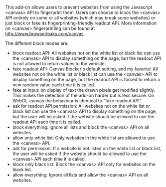 This add-on allows users to prevent websites from using the Javascript &lt;canvas&gt; API to fingerprint them. Users can choose to block the &lt;canvas&gt; API entirely on some or all websites (which may break some websites) or just block or fake its fingerprinting-friendly readout API. More information on &lt;canvas&gt; fingerprinting can be found at http://www.browserleaks.com/canvas.

The different block modes are:
<ul>
<li>block readout API: All websites not on the white list or black list can use the &lt;canvas&gt; API to display something on the page, but the readout API is not allowed to return values to the website.</li>
<li>fake readout API: Canvas Blocker's default setting, and my favorite! All websites not on the white list or black list can use the &lt;canvas&gt; API to display something on the page, but the readout API is forced to return a new random value each time it is called.</li>
<li>fake at input: on display of text the drawn pixels get modified slightly. This makes the detection of the add-on harder but is less secure. On WebGL-canvas the behaviour is identical to "fake readout API".</li>
<li>ask for readout API permission: All websites not on the white list or black list can use the &lt;canvas&gt; API to display something on the page, but the user will be asked if the website should be allowed to use the readout API each time it is called.</li>
<li>block everything: Ignore all lists and block the &lt;canvas&gt; API on all websites.</li>
<li>allow only white list: Only websites in the white list are allowed to use the &lt;canvas&gt; API.</li>
<li>ask for permission: If a website is not listed on the white list or black list, the user will be asked if the website should be allowed to use the &lt;canvas&gt; API each time it is called.</li>
<li>block only black list: Block the &lt;canvas&gt; API only for websites on the black list.</li>
<li>allow everything: Ignore all lists and allow the &lt;canvas&gt; API on all websites.</li>
</ul>
